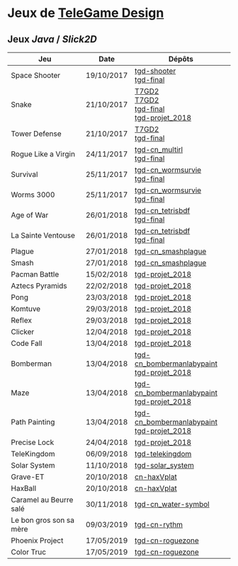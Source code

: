 # Jeux de [TeleGame Design](https://telegd.github.io)

## Jeux *Java* / *Slick2D*

| Jeu | Date | Dépôts |
| - | - | - |
| Space Shooter | 19/10/2017 | [tgd-shooter][space-shooter-0]<br/>[tgd-final][space-shooter-1] |
| Snake | 21/10/2017 | [T7GD2][snake-0]<br/>[T7GD2][snake-1]<br/>[tgd-final][snake-2]<br/>[tgd-projet_2018][snake-3] |
| Tower Defense | 21/10/2017 | [T7GD2][tower-defense-0]<br/>[tgd-final][tower-defense-1] |
| Rogue Like a Virgin | 24/11/2017 | [tgd-cn_multirl][rogue-like-a-virgin-0]<br/>[tgd-final][rogue-like-a-virgin-1] |
| Survival | 25/11/2017 | [tgd-cn_wormsurvie][survival-0]<br/>[tgd-final][survival-1] |
| Worms 3000 | 25/11/2017 | [tgd-cn_wormsurvie][worms-0]<br/>[tgd-final][worms-1] |
| Age of War | 26/01/2018 | [tgd-cn_tetrisbdf][age-of-war-0]<br/>[tgd-final][age-of-war-1] |
| La Sainte Ventouse | 26/01/2018 | [tgd-cn_tetrisbdf][la-sainte-ventouse-0]<br/>[tgd-final][la-sainte-ventouse-1] |
| Plague | 27/01/2018 | [tgd-cn_smashplague][plague-0] |
| Smash | 27/01/2018 | [tgd-cn_smashplague][smash-0] |
| Pacman Battle | 15/02/2018 | [tgd-projet_2018][pacman-battle-0] |
| Aztecs Pyramids | 22/02/2018 | [tgd-projet_2018][aztecs-pyramids-0] |
| Pong | 23/03/2018 | [tgd-projet_2018][pong-0] |
| Komtuve | 29/03/2018 | [tgd-projet_2018][komtuve-0] |
| Reflex | 29/03/2018 | [tgd-projet_2018][reflex-0] |
| Clicker | 12/04/2018 | [tgd-projet_2018][clicker-0] |
| Code Fall | 13/04/2018 | [tgd-projet_2018][code-fall-0] |
| Bomberman | 13/04/2018 | [tgd-cn_bombermanlabypaint][bomberman-0]<br/>[tgd-projet_2018][bomberman-1] |
| Maze | 13/04/2018 | [tgd-cn_bombermanlabypaint][maze-0]<br/>[tgd-projet_2018][maze-1] |
| Path Painting | 13/04/2018 | [tgd-cn_bombermanlabypaint][path-painting-0]<br/>[tgd-projet_2018][path-painting-1] |
| Precise Lock | 24/04/2018 | [tgd-projet_2018][precise-lock-0] |
| TeleKingdom | 06/09/2018 | [tgd-telekingdom][telekingdom-0] |
| Solar System | 11/10/2018 | [tgd-solar_system][grave-et-0] |
| Grave-ET | 20/10/2018 | [cn-haxVplat][grave-et-0] |
| HaxBall | 20/10/2018 | [cn-haxVplat][hax-ball-0] |
| Caramel au Beurre salé | 30/11/2018 | [tgd-cn_water-symbol][caramel-au-beurre-sale-0] |
| Le bon gros son sa mère | 09/03/2019 | [tgd-cn-rythm][le-bon-gros-son-sa-mere-0] |
| Phoenix Project | 17/05/2019 | [tgd-cn-roguezone][phoenix-project-0] |
| Color Truc | 17/05/2019 | [tgd-cn-roguezone][color-truc-0] |

[space-shooter-0]: https://github.com/TeleGD/tgd-shooter/tree/master/src
[space-shooter-1]: https://github.com/TeleGD/tgd-final/tree/master/src/games/SpaceShooter
[snake-0]: https://github.com/TeleGD/T7GD2/tree/master/src/snake
[snake-1]: https://github.com/TeleGD/T7GD2/tree/master/src/snake2/snake
[snake-2]: https://github.com/TeleGD/tgd-final/tree/master/src/games/Snake
[snake-3]: https://github.com/TeleGD/tgd-projet_2018/tree/master/src/games/snake
[tower-defense-0]: https://github.com/TeleGD/T7GD2/tree/master/src/towerDefense
[tower-defense-1]: https://github.com/TeleGD/tgd-final/tree/master/src/games/TowerDefense
[rogue-like-a-virgin-0]: https://github.com/TeleGD/tgd-cn_multirl/tree/master/src
[rogue-like-a-virgin-1]: https://github.com/TeleGD/tgd-final/tree/master/src/games/RogueLikeAVirgin
[survival-0]: https://github.com/TeleGD/tgd-cn_wormsurvie/tree/master/src/survival
[survival-1]: https://github.com/TeleGD/tgd-final/tree/master/src/games/Survival
[worms-0]: https://github.com/TeleGD/tgd-cn_wormsurvie/tree/master/src/worms
[worms-1]: https://github.com/TeleGD/tgd-final/tree/master/src/games/Worms3000
[age-of-war-0]: https://github.com/TeleGD/tgd-cn_tetrisbdf/tree/master/src/aow
[age-of-war-1]: https://github.com/TeleGD/tgd-final/tree/master/src/games/AgeOfWar
[la-sainte-ventouse-0]: https://github.com/TeleGD/tgd-cn_tetrisbdf/tree/master/src/game2
[la-sainte-ventouse-1]: https://github.com/TeleGD/tgd-final/tree/master/src/games/LaSainteVentouse
[plague-0]: https://github.com/TeleGD/tgd-cn_smashplague/tree/master/src/plague
[smash-0]: https://github.com/TeleGD/tgd-cn_smashplague/tree/master/src/smash
[pacman-battle-0]: https://github.com/TeleGD/tgd-projet_2018/tree/master/src/games/battle
[aztecs-pyramids-0]: https://github.com/TeleGD/tgd-projet_2018/tree/master/src/games/aztecPyramids
[pong-0]: https://github.com/TeleGD/tgd-projet_2018/tree/master/src/games/pong
[komtuve-0]: https://github.com/TeleGD/tgd-projet_2018/tree/master/src/games/komtuve
[reflex-0]: https://github.com/TeleGD/tgd-projet_2018/tree/master/src/games/reflex
[clicker-0]: https://github.com/TeleGD/tgd-projet_2018/tree/master/src/games/clicker
[code-fall-0]: https://github.com/TeleGD/tgd-projet_2018/tree/master/src/games/codeFall
[bomberman-0]: https://github.com/TeleGD/tgd-cn_bombermanlabypaint/tree/master/src/games/bomberman
[bomberman-1]: https://github.com/TeleGD/tgd-projet_2018/tree/master/src/games/bomberman
[maze-0]: https://github.com/TeleGD/tgd-cn_bombermanlabypaint/tree/master/src/games/labyrinthe
[maze-1]: https://github.com/TeleGD/tgd-projet_2018/tree/master/src/games/maze
[path-painting-0]: https://github.com/TeleGD/tgd-cn_bombermanlabypaint/tree/master/src/games/paint
[path-painting-1]: https://github.com/TeleGD/tgd-projet_2018/tree/master/src/games/pathPainting
[precise-lock-0]: https://github.com/TeleGD/tgd-projet_2018/tree/master/src/games/preciseLock
[telekingdom-0]: https://github.com/TeleGD/tgd-telekingdom/tree/master/src/telekingdom
[solar-system-0]: https://github.com/TeleGD/tgd-solar_system/tree/master/src/solar_system
[grave-et-0]: https://github.com/TeleGD/cn-haxVplat/tree/master/src/verticalPlateformer
[hax-ball-0]: https://github.com/TeleGD/cn-haxVplat/tree/master/src/haxBall
[caramel-au-beurre-sale-0]: https://github.com/TeleGD/tgd-cn_water-symbol/tree/master/src/waterSymbol
[le-bon-gros-son-sa-mere-0]: https://github.com/TeleGD/tgd-cn-rythm/tree/master/src/rythm
[phoenix-project-0]: https://github.com/TeleGD/tgd-cn-roguezone/tree/master/src/games/phoenix
[color-truc-0]: https://github.com/TeleGD/tgd-cn-roguezone/tree/master/src/games/zone

